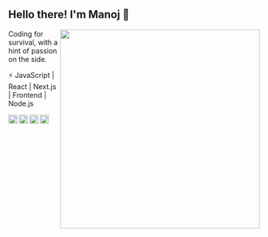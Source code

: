 ## Hello there! I'm Manoj 👋

[<img align="right" width="400" src="https://github-readme-stats.vercel.app/api?username=immanu10&show_icons=true"/>](https://github.com/immanu10)
Coding for survival, with a hint of passion on the side.
<br/>

 ⚡ JavaScript | React | Next.js | Frontend | Node.js
 
<a href="https://www.linkedin.com/in/immanu10">
  <img align="left" alt="Manoj's Linkdein" width="18px" src="https://cdn.simpleicons.org/linkedin/1f6fbe" />
</a>
<a href="https://github.com/immanu10">
  <img align="left" alt="Manoj's Github" width="18px" src="https://cdn.simpleicons.org/github/1f6fbe" />
</a>
<a href="https://twitter.com/immanu10_">
  <img align="left" alt="Manoj's Twitter" width="18px" src="https://cdn.simpleicons.org/twitter/1f6fbe" />
</a>
<a href="https://www.instagram.com/immanu10/">
  <img align="left" alt="Manoj's Instagram" width="18px" src="https://cdn.simpleicons.org/instagram/1f6fbe" />
</a>
